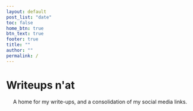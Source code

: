 ```yaml
---
layout: default
post_list: "date"
toc: false
home_btn: true
btn_text: true
footer: true
title: ""
author: ""
permalink: /
---
```


# Writeups n'at

<div style="text-align: center">
	A home for my write-ups, and a consolidation of my social media links.
	<script src="https://www.hackthebox.eu/badge/279144"></script>
	<script src="https://tryhackme.com/badge/38736"></script>
</div>